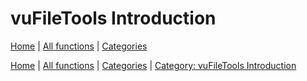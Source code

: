 # vuFileTools Introduction

[Home](../index.md) | [All functions](../all-functions.md) | [Categories](../categories/index.md)


[Home](../index.md) | [All functions](../all-functions.md) | [Categories](../categories/index.md) | [Category: vuFileTools Introduction](./vufiletools-introduction.md)
